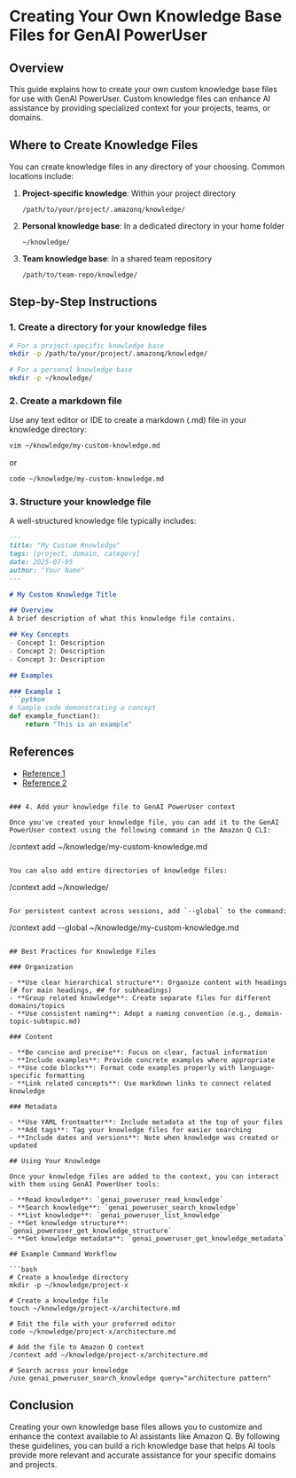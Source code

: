 # Creating Your Own Knowledge Base Files for GenAI PowerUser

## Overview

This guide explains how to create your own custom knowledge base files for use with GenAI PowerUser. Custom knowledge files can enhance AI assistance by providing specialized context for your projects, teams, or domains.

## Where to Create Knowledge Files

You can create knowledge files in any directory of your choosing. Common locations include:

1. **Project-specific knowledge**: Within your project directory
   ```
   /path/to/your/project/.amazonq/knowledge/
   ```

2. **Personal knowledge base**: In a dedicated directory in your home folder
   ```
   ~/knowledge/
   ```

3. **Team knowledge base**: In a shared team repository
   ```
   /path/to/team-repo/knowledge/
   ```

## Step-by-Step Instructions

### 1. Create a directory for your knowledge files

```bash
# For a project-specific knowledge base
mkdir -p /path/to/your/project/.amazonq/knowledge/

# For a personal knowledge base
mkdir -p ~/knowledge/
```

### 2. Create a markdown file

Use any text editor or IDE to create a markdown (.md) file in your knowledge directory:

```bash
vim ~/knowledge/my-custom-knowledge.md
```

or

```bash
code ~/knowledge/my-custom-knowledge.md
```

### 3. Structure your knowledge file

A well-structured knowledge file typically includes:

```markdown
---
title: "My Custom Knowledge"
tags: [project, domain, category]
date: 2025-07-05
author: "Your Name"
---

# My Custom Knowledge Title

## Overview
A brief description of what this knowledge file contains.

## Key Concepts
- Concept 1: Description
- Concept 2: Description
- Concept 3: Description

## Examples

### Example 1
```python
# Sample code demonstrating a concept
def example_function():
    return "This is an example"
```

## References
- [Reference 1](URL)
- [Reference 2](URL)
```

### 4. Add your knowledge file to GenAI PowerUser context

Once you've created your knowledge file, you can add it to the GenAI PowerUser context using the following command in the Amazon Q CLI:

```
/context add ~/knowledge/my-custom-knowledge.md
```

You can also add entire directories of knowledge files:

```
/context add ~/knowledge/
```

For persistent context across sessions, add `--global` to the command:

```
/context add --global ~/knowledge/my-custom-knowledge.md
```

## Best Practices for Knowledge Files

### Organization

- **Use clear hierarchical structure**: Organize content with headings (# for main headings, ## for subheadings)
- **Group related knowledge**: Create separate files for different domains/topics
- **Use consistent naming**: Adopt a naming convention (e.g., domain-topic-subtopic.md)

### Content

- **Be concise and precise**: Focus on clear, factual information
- **Include examples**: Provide concrete examples where appropriate
- **Use code blocks**: Format code examples properly with language-specific formatting
- **Link related concepts**: Use markdown links to connect related knowledge

### Metadata

- **Use YAML frontmatter**: Include metadata at the top of your files
- **Add tags**: Tag your knowledge files for easier searching
- **Include dates and versions**: Note when knowledge was created or updated

## Using Your Knowledge

Once your knowledge files are added to the context, you can interact with them using GenAI PowerUser tools:

- **Read knowledge**: `genai_poweruser_read_knowledge`
- **Search knowledge**: `genai_poweruser_search_knowledge`
- **List knowledge**: `genai_poweruser_list_knowledge`
- **Get knowledge structure**: `genai_poweruser_get_knowledge_structure`
- **Get knowledge metadata**: `genai_poweruser_get_knowledge_metadata`

## Example Command Workflow

```bash
# Create a knowledge directory
mkdir -p ~/knowledge/project-x

# Create a knowledge file
touch ~/knowledge/project-x/architecture.md

# Edit the file with your preferred editor
code ~/knowledge/project-x/architecture.md

# Add the file to Amazon Q context
/context add ~/knowledge/project-x/architecture.md

# Search across your knowledge
/use genai_poweruser_search_knowledge query="architecture pattern"
```

## Conclusion

Creating your own knowledge base files allows you to customize and enhance the context available to AI assistants like Amazon Q. By following these guidelines, you can build a rich knowledge base that helps AI tools provide more relevant and accurate assistance for your specific domains and projects.
